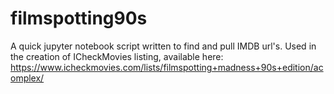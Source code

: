 # filmspotting90s
A quick jupyter notebook script written to find and pull IMDB url's. 
Used in the creation of ICheckMovies listing, available here: https://www.icheckmovies.com/lists/filmspotting+madness+90s+edition/acomplex/
